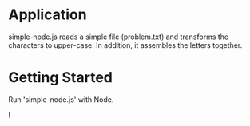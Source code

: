 
# Application

simple-node.js reads a simple file (problem.txt) and transforms the characters to upper-case. In addition, it assembles the letters together.

# Getting Started

Run 'simple-node.js' with Node.

!
